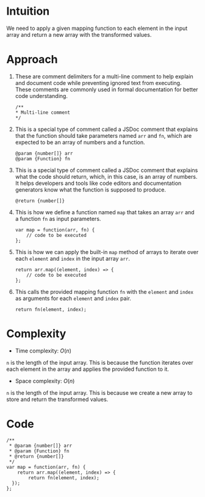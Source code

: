 # Intuition
<!-- Describe your first thoughts on how to solve this problem. -->
We need to apply a given mapping function to each element in the input array and return a new array with the transformed values.

# Approach
<!-- Describe your approach to solving the problem. -->
1. These are comment delimiters for a multi-line comment to help explain and document code while preventing ignored text from executing. These comments are commonly used in formal documentation for better code understanding.

    ```
    /**
    * Multi-line comment
    */
    ```

2. This is a special type of comment called a JSDoc comment that explains that the function should take parameters named `arr` and `fn`, which are expected to be an array of numbers and a function.

    ```
    @param {number[]} arr
    @param {Function} fn
    ```

3. This is a special type of comment called a JSDoc comment that explains what the code should return, which, in this case, is an array of numbers. It helps developers and tools like code editors and documentation generators know what the function is supposed to produce.

    ```
    @return {number[]}
    ```

4. This is how we define a function named `map` that takes an array `arr` and a function `fn` as input parameters.

    ```
    var map = function(arr, fn) {
        // code to be executed
    };
    ```

5. This is how we can apply the built-in `map` method of arrays to iterate over each `element` and `index` in the input array `arr`.

    ```
    return arr.map((element, index) => {
        // code to be executed
    };
    ```

6. This calls the provided mapping function `fn` with the `element` and `index` as arguments for each `element` and `index` pair.

    ```
    return fn(element, index);
    ```

# Complexity
- Time complexity: $O(n)$
<!-- Add your time complexity here, e.g. $$O(n)$$ -->
`n` is the length of the input array. This is because the function iterates over each element in the array and applies the provided function to it.

- Space complexity: $O(n)$
<!-- Add your space complexity here, e.g. $$O(n)$$ -->
`n` is the length of the input array. This is because we create a new array to store and return the transformed values.

# Code
```
/**
 * @param {number[]} arr
 * @param {Function} fn
 * @return {number[]}
 */
var map = function(arr, fn) {
    return arr.map((element, index) => {
        return fn(element, index);
  });
};
```
